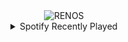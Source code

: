 <div align="center">
<picture>
    <source media="(prefers-color-scheme: dark)" srcset="https://i.ibb.co/kQPd2kd/output-gif.gif">
    <source media="(prefers-color-scheme: light)" srcset="https://i.ibb.co/kQPd2kd/output-gif.gif">
    <img alt="RENOS" src="https://i.ibb.co/kQPd2kd/output-gif.gif">
</picture>
<details>
<summary>Spotify Recently Played</summary>
<img src="https://spotify-recently-played-readme.vercel.app/api?user=31d6d6zerc5ct6kck32na2ozsqf4&unique=1&width=400" alt="Spotify" />
</details>
</div>

<!-- Image deletion URL: https://ibb.co/cDsmhMm/19c253c03de008cc00f82cae762afbea -->